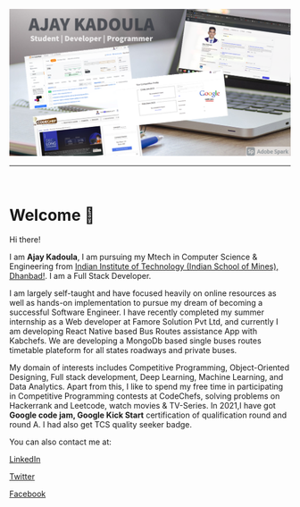 
![alt text](https://github.com/AjayKadoula/AjayKadoula/blob/0078af4dbbd1139f93cecdd65045dfdfd2668f83/ak_bg.png)


<hr>
<br>

<h1> Welcome  👋</h1>

Hi there! 

I am <b>Ajay Kadoula</b>, I am pursuing my Mtech in Computer Science & Engineering from <a href="https://iitism.ac.in/" target="_blank">Indian Institute of Technology (Indian School of Mines), Dhanbad!</a>. I am a Full Stack Developer.

I am largely self-taught and have focused heavily on online resources as well as hands-on implementation to pursue my dream of becoming a successful Software Engineer. I have recently completed my summer internship as a Web developer at Famore Solution Pvt Ltd, and currently I am developing React Native based Bus Routes assistance App with Kabchefs. We are developing a MongoDb based single buses routes timetable plateform for all states roadways and private buses.

My domain of interests includes Competitive Programming, Object-Oriented Designing, Full stack development, Deep Learning, Machine Learning, and Data Analytics. Apart from this, I like to spend my free time in participating in Competitive Programming contests at CodeChefs, solving problems on Hackerrank and Leetcode, watch movies & TV-Series. In 2021,I have got <b>Google code jam, Google Kick Start</b> certification of qualification round and round A. I had also get TCS quality seeker badge.



You can also contact me at:

<a href="https://www.linkedin.com/in/ajaykadoula/" >LinkedIn</a>

<a href="https://stackoverflow.com/users/9614482/ajay-kadoula" target="_blank">Twitter</a>

<a href="https://www.facebook.com/ajay.kadoula.39/" target="_blank">Facebook</a>

